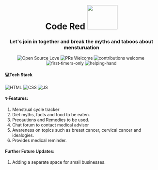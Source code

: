 <h1 align="center">Code Red <img  width="100" height="80" src="https://github.com/technojam/Mind-Optimizers/blob/main/assets/logo.gif"/></h1>
<h3 align="center">Let's join in together and break the myths and taboos about mensturuation </h3>

<div align="center">

![Open Source Love](https://badges.frapsoft.com/os/v1/open-source.svg?v=102)
![PRs Welcome](https://img.shields.io/badge/PRs-Welcome-brightgreen.svg?style=flat&logo=github)
![contributions welcome](https://img.shields.io/static/v1.svg?label=Contributions&message=Welcome&color=brightgreen&style=flat&logo=github)&nbsp;
![first-timers-only](https://img.shields.io/badge/first--timers--only-friendly-blue.svg?style=flat)
![helping-hand](https://img.shields.io/website-up-down-green-red/http/shields.io.svg?color=blue)

</div>

####  💻Tech Stack

![HTML](https://img.shields.io/badge/html5%20-%23E34F26.svg?&style=for-the-badge&logo=html5&logoColor=white)
![CSS](https://img.shields.io/badge/css3%20-%231572B6.svg?&style=for-the-badge&logo=css3&logoColor=white)
![JS](https://img.shields.io/badge/javascript%20-%23323330.svg?&style=for-the-badge&logo=javascript&logoColor=%23F7DF1E)


#### ✨Features:

1. Menstrual cycle tracker
2. Diet myths, facts and food to be eaten.
3. Precautions and Remedies to be used.
4. Chat forum to contact medical advisor
5. Awareness on topics such as breast cancer, cervical cancer and idealogies.
6. Provides medical reminder.


#### Further Future Updates:
1. Adding a separate space for small businesses.











